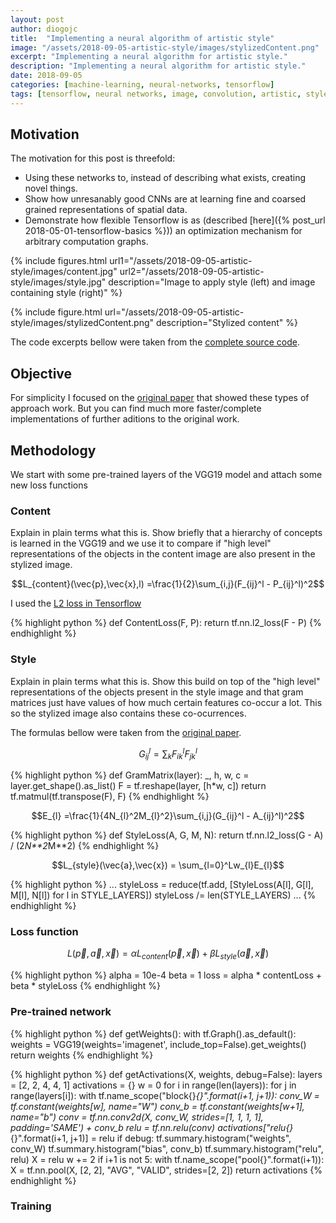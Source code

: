 ```yaml
---
layout: post
author: diogojc
title:  "Implementing a neural algorithm of artistic style"
image: "/assets/2018-09-05-artistic-style/images/stylizedContent.png"
excerpt: "Implementing a neural algorithm for artistic style."
description: "Implementing a neural algorithm for artistic style."
date: 2018-09-05
categories: [machine-learning, neural-networks, tensorflow]
tags: [tensorflow, neural networks, image, convolution, artistic, style, creation, creative]
---
```



## Motivation

The motivation for this post is threefold:
* Using these networks to, instead of describing what exists, creating novel things.
* Show how unresanably good CNNs are at learning fine and coarsed grained representations of spatial data.
* Demonstrate how flexible Tensorflow is as (described [here]({% post_url 2018-05-01-tensorflow-basics %})) an optimization mechanism for arbitrary computation graphs.

{% include figures.html
           url1="/assets/2018-09-05-artistic-style/images/content.jpg"
           url2="/assets/2018-09-05-artistic-style/images/style.jpg"
           description="Image to apply style (left) and image containing style (right)"
%}

{% include figure.html
           url="/assets/2018-09-05-artistic-style/images/stylizedContent.png"
           description="Stylized content"
%}

The code excerpts bellow were taken from the [complete source code][source-code-url].

## Objective

For simplicity I focused on the [original paper][original-paper-url] that showed these types of approach work. But you can find much more faster/complete implementations of further aditions to the original work.


## Methodology

We start with some pre-trained layers of the VGG19 model and attach some new loss functions

### Content
Explain in plain terms what this is. 
Show briefly that a hierarchy of concepts is learned in the VGG19 and we use it to compare if "high level" representations of the objects in the content image are also present in the stylized image.

$$L_{content}(\vec{p},\vec{x},l) =\frac{1}{2}\sum_{i,j}(F_{ij}^l - P_{ij}^l)^2$$

I used the [L2 loss in Tensorflow][l2-loss-url]

{% highlight python %}
def ContentLoss(F, P):
    return tf.nn.l2_loss(F - P)
{% endhighlight %}

### Style 
Explain in plain terms what this is.
Show this build on top of the "high level" representations of the objects present in the style image and that gram matrices just have values of how much certain features co-occur a lot. This so the stylized image also contains these co-ocurrences.

The formulas bellow were taken from the [original paper][original-paper-url].

$$G_{ij}^l = \sum_{k}F_{ik}^l F_{jk}^l$$

{% highlight python %}
def GramMatrix(layer):
    _, h, w, c = layer.get_shape().as_list()
    F = tf.reshape(layer, [h*w, c])
    return tf.matmul(tf.transpose(F), F)
{% endhighlight %}

$$E_{l} =\frac{1}{4N_{l}^2M_{l}^2}\sum_{i,j}(G_{ij}^l - A_{ij}^l)^2$$

{% highlight python %}
def StyleLoss(A, G, M, N):
    return tf.nn.l2_loss(G - A) / (2*N**2*M**2)
{% endhighlight %}

$$L_{style}(\vec{a},\vec{x}) = \sum_{l=0}^Lw_{l}E_{l}$$

{% highlight python %}
...
styleLoss = reduce(tf.add,
                   [StyleLoss(A[l],
                              G[l],
                              M[l],
                              N[l]) for l in STYLE_LAYERS])
styleLoss /= len(STYLE_LAYERS)
...
{% endhighlight %}

### Loss function

$$L(\vec{p},\vec{a},\vec{x}) = \alpha L_{content}(\vec{p},\vec{x}) + \beta L_{style}(\vec{a},\vec{x})$$

{% highlight python %}
alpha = 10e-4
beta = 1
loss = alpha * contentLoss + beta * styleLoss
{% endhighlight %}

### Pre-trained network

{% highlight python %}
def getWeights():
    with tf.Graph().as_default():
        weights = VGG19(weights='imagenet', include_top=False).get_weights()
    return weights
{% endhighlight %}

{% highlight python %}
def getActivations(X, weights, debug=False):
    layers = [2, 2, 4, 4, 1]
    activations = {}
    w = 0
    for i in range(len(layers)):
        for j in range(layers[i]):
            with tf.name_scope("block{}_{}".format(i+1, j+1)):
                conv_W = tf.constant(weights[w], name="W")
                conv_b = tf.constant(weights[w+1], name="b")
                conv = tf.nn.conv2d(X,
                                    conv_W,
                                    strides=[1, 1, 1, 1],
                                    padding='SAME') + conv_b
                relu = tf.nn.relu(conv)
                activations["relu{}_{}".format(i+1, j+1)] = relu
                if debug:
                    tf.summary.histogram("weights", conv_W)
                    tf.summary.histogram("bias", conv_b)
                    tf.summary.histogram("relu", relu)
                X = relu
                w += 2
        if i+1 is not 5:
            with tf.name_scope("pool{}".format(i+1)):
                X = tf.nn.pool(X, [2, 2], "AVG", "VALID", strides=[2, 2])
    return activations
{% endhighlight %}

### Training




[original-paper-url]: https://arxiv.org/abs/1508.06576
[source-code-url]: https://github.com/diogojc/diogojc.github.io/tree/master/assets/2018-09-05-artistic-style/code
[l2-loss-url]: https://www.tensorflow.org/api_docs/python/tf/nn/l2_loss
